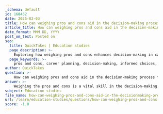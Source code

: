 ```yaml
---
_schema: default
id: 168432
date: 2025-02-03
title: How can weighing pros and cons aid in the decision-making process for career planning?
article_title: How can weighing pros and cons aid in the decision-making process for career planning?
date_format: MMM DD, YYYY
post_on_text: Posted on
seo:
  title: QuickTakes | Education studies
  page_description: >-
    Exploring how weighing pros and cons enhances decision-making in career planning by promoting clarity, informed choices, risk assessment, and alignment with personal goals.
  page_keywords: >-
    pros and cons, career planning, decision-making, informed choices, risk assessment, personal goals, objective evaluation, emotional bias reduction, long-term implications, clarity and organization
author: QuickTakes
question: >-
    How can weighing pros and cons aid in the decision-making process for career planning?
answer: >-
    Weighing the pros and cons is a vital skill in the decision-making process, particularly in career planning. This method allows individuals to systematically evaluate the advantages and disadvantages of various career options, leading to more informed and thoughtful choices. Here are several ways in which this approach aids in decision-making for career planning:\n\n1. **Clarity and Organization**: Creating a pros and cons list helps organize thoughts and feelings about different career paths. By laying out the benefits (pros) and drawbacks (cons) in a structured format, individuals can gain clarity on what each option entails. This organization can reduce feelings of overwhelm and confusion.\n\n2. **Informed Decision-Making**: By exploring the potential benefits and risks associated with each career option, individuals can make decisions based on facts rather than emotions. This analytical approach minimizes the likelihood of hasty decisions that may lead to regret later on.\n\n3. **Evaluation of Alternatives**: Weighing pros and cons encourages individuals to consider multiple career paths. This evaluation process allows for a comparison of different options, helping to identify which career aligns best with personal values, skills, and long-term goals.\n\n4. **Risk Assessment**: Understanding the potential drawbacks of a career choice is crucial. By identifying the cons, individuals can assess the risks involved and determine whether they are willing to accept those risks in pursuit of their career goals.\n\n5. **Long-Term Implications**: The pros and cons method encourages individuals to think beyond immediate benefits and consider the long-term consequences of their career choices. This foresight can lead to more sustainable and fulfilling career paths.\n\n6. **Alignment with Personal Goals**: By weighing the pros and cons, individuals can ensure that their career choices align with their personal and professional aspirations. This alignment is essential for job satisfaction and overall happiness in one’s career.\n\n7. **Reduction of Emotional Bias**: The structured nature of a pros and cons list can help mitigate emotional biases that may cloud judgment. By focusing on objective factors, individuals can make decisions that are more rational and aligned with their career objectives.\n\nIn summary, weighing the pros and cons is a powerful tool in career planning that enhances clarity, promotes informed decision-making, and helps individuals align their choices with their long-term goals. By systematically evaluating options, individuals can navigate their career paths more effectively and confidently.
subject: Education studies
file_name: how-can-weighing-pros-and-cons-aid-in-the-decisionmaking-process-for-career-planning.md
url: /learn/education-studies/questions/how-can-weighing-pros-and-cons-aid-in-the-decisionmaking-process-for-career-planning
score: -1.0
---
```


&nbsp;